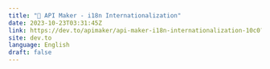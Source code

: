 ```yaml
---
title: "🚀 API Maker - i18n Internationalization"
date: 2023-10-23T03:31:45Z
link: https://dev.to/apimaker/api-maker-i18n-internationalization-10c0?utm_medium=RSS&utm_source=news.12bit.vn
site: dev.to
language: English
draft: false
---
```

